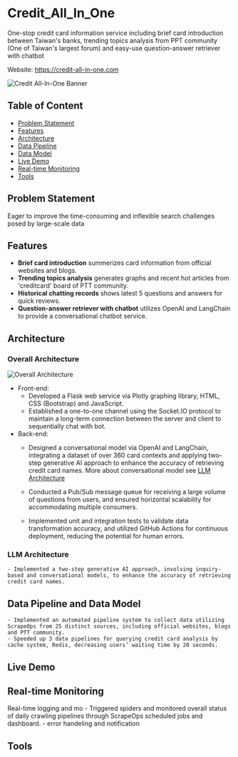 # Credit_All_In_One
One-stop credit card information service including brief card introduction between Taiwan's banks, trending topics analysis from PPT community (One of Taiwan's largest forum) and easy-use question-answer retriever with chatbot

Website: https://credit-all-in-one.com

![Credit All-In-One Banner](https://34.120.182.71/banner.png)

## Table of Content
- [Problem Statement](#problem-statement)
- [Features](#features)
- [Architecture](#architecture)
- [Data Pipeline](#data-pipeline)
- [Data Model](#data-model)
- [Live Demo](#live-demo)
- [Real-time Monitoring](#real-time-monitoring)
- [Tools](#tools)


## Problem Statement
Eager to improve the time-consuming and inflexible search challenges posed by large-scale data


## Features
- **Brief card introduction** summerizes card information from official websites and blogs.
- **Trending topics analysis** generates graphs and recent hot articles from 'creditcard' board of PTT community.
- **Historical chatting records** shows latest 5 questions and answers for quick reviews.
- **Question-answer retriever with chatbot** utilizes OpenAI and LangChain to provide a conversational chatbot service.


## Architecture
### Overall Architecture
![Overall Architecture](https://34.120.182.71/personal_project5.png)

- Front-end:
    - Developed a Flask web service via Plotly graphing library, HTML, CSS (Bootstrap) and JavaScript.
    - Established a one-to-one channel using the Socket.IO protocol to maintain a long-term connection between the server and client to sequentially chat with bot.
- Back-end:
    - Designed a conversational model via OpenAI and LangChain, integrating a dataset of over 360 card contexts and applying two-step generative AI approach to enhance the accuracy of retrieving credit card names. More about conversational model see [LLM Architecture](#llm-architecture)
    - Conducted a Pub/Sub message queue for receiving a large volume of questions from users, and ensured horizontal scalability for accommodating multiple consumers.  
    
    - Implemented unit and integration tests to validate data transformation accuracy, and utilized GitHub Actions for continuous deployment, reducing the potential for human errors. 


### LLM Architecture
    
    - Implemented a two-step generative AI approach, involving inquiry-based and conversational models, to enhance the accuracy of retrieving credit card names.

## Data Pipeline and Data Model
    - Implemented an automated pipeline system to collect data utilizing ScrapeOps from 25 distinct sources, including official websites, blogs and PTT community.
    - Speeded up 3 data pipelines for querying credit card analysis by cache system, Redis, decreasing users’ waiting time by 20 seconds.



## Live Demo


## Real-time Monitoring 
Real-time logging and mo
    - Triggered spiders and monitored overall status of daily crawling pipelines through ScrapeOps scheduled jobs and dashboard.
    -  error handeling and notification

## Tools